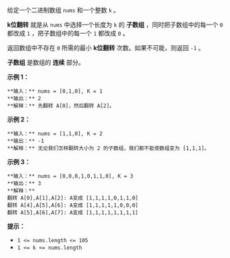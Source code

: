 给定一个二进制数组 `nums` 和一个整数 `k` 。

**k位翻转** 就是从 `nums` 中选择一个长度为 `k` 的 **子数组** ，同时把子数组中的每一个 `0` 都改成 `1` ，把子数组中的每一个
`1` 都改成 `0` 。

返回数组中不存在 `0` 所需的最小 **k位翻转** 次数。如果不可能，则返回 `-1` 。

**子数组** 是数组的 **连续** 部分。



**示例 1：**

    
    
    **输入：** nums = [0,1,0], K = 1
    **输出：** 2
    **解释：** 先翻转 A[0]，然后翻转 A[2]。
    

**示例 2：**

    
    
    **输入：** nums = [1,1,0], K = 2
    **输出：** -1
    **解释：** 无论我们怎样翻转大小为 2 的子数组，我们都不能使数组变为 [1,1,1]。
    

**示例 3：**

    
    
    **输入：** nums = [0,0,0,1,0,1,1,0], K = 3
    **输出：** 3
    **解释：**
    翻转 A[0],A[1],A[2]: A变成 [1,1,1,1,0,1,1,0]
    翻转 A[4],A[5],A[6]: A变成 [1,1,1,1,1,0,0,0]
    翻转 A[5],A[6],A[7]: A变成 [1,1,1,1,1,1,1,1]
    



**提示：**

  * `1 <= nums.length <= 105`
  * `1 <= k <= nums.length`

